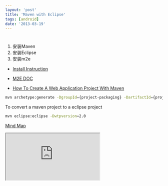 ```yaml
---
layout: 'post'
title: 'Maven with Eclipse'
tags: [android]
date: '2013-03-19'
---
```


#

1. 安装Maven
2. 安装Eclipse
3. 安装m2e

- [Install Instruction](http://www.eclipse.org/m2e/download/)

- [M2E DOC](http://wiki.eclipse.org/Maven_Integration)

- [How To Create A Web Application Project With Maven](http://www.mkyong.com/maven/how-to-create-a-web-application-project-with-maven/)

```bash
mvn archetype:generate -DgroupId={project-packaging} -DartifactId={project-name} -DarchetypeArtifactId=maven-archetype-webapp -DinteractiveMode=false
```

To convert a maven project to a eclipse project

```bash
mvn eclipse:eclipse -Dwtpversion=2.0
```

<p className="heading">
  <a href="https://app.wisemapping.com/c/maps/108563/public">Mind Map</a>
</p>
<div className="content">
  <iframe style={{ width: '700px', height: '400px', border: '1px solid black' }} src="https://app.wisemapping.com/c/maps/108563/embed?zoom=1"></iframe>
</div>
